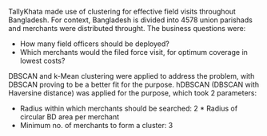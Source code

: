 TallyKhata made use of clustering for effective field visits throughout Bangladesh. For context, Bangladesh is divided into 4578 union parishads and merchants were distributed throught. The business questions were:
- How many field officers should be deployed?
- Which merchants would the filed force visit, for optimum coverage in lowest costs?

DBSCAN and k-Mean clustering were applied to address the problem, with DBSCAN proving to be a better fit for the purpose. hDBSCAN (DBSCAN with Haversine distance) was applied for the purpose, which took 2 parameters:
- Radius within which merchants should be searched: 2 * Radius of circular BD area per merchant
- Minimum no. of merchants to form a cluster: 3
